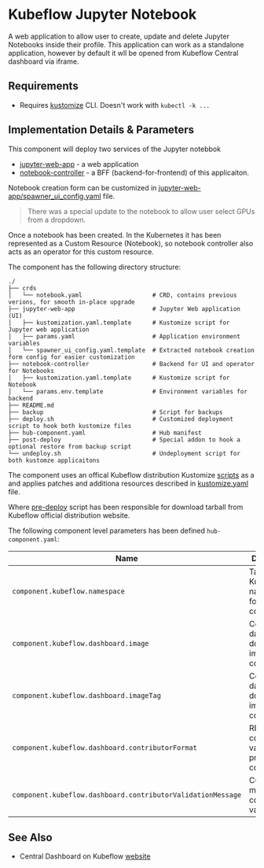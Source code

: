 # Kubeflow Jupyter Notebook

A web application to allow user to create, update and delete Jupyter Notebooks inside their profile. This application can work as a standalone application, however by default it wll be opened from Kubeflow Central dashboard via iframe.

## Requirements

- Requires [kustomize](https://kustomize.io) CLI. Doesn't work with `kubectl -k ...`

## Implementation Details & Parameters

This component will deploy two services of the Jupyter notebbok

* [jupyter-web-app](jupyter-web-app) - a web application
* [notebook-controller](notebook-controller) - a BFF (backend-for-frontend) of this applicaiton.

Notebook creation form can be customized in [jupyter-web-app/spawner_ui_config.yaml](components/kubeflow-jupyter/jupyter-web-app/spawner_ui_config.yaml.template) file.

> There was a special update to the notebook to allow user select GPUs from a dropdown.

Once a notebook has been created. In the Kubernetes it has been represented as a Custom Resource (Notebook), so notebook controller also acts as an operator for this custom resource.

The component has the following directory structure:

```text
./
├── crds
│   └── notebook.yaml                    # CRD, contains previous verions, for smooth in-place upgrade
├── jupyter-web-app                      # Jupyter Web application (UI)
│   ├── kustomization.yaml.template      # Kustomize script for Jupyter web application
│   ├── params.yaml                      # Application environment variables
│   └── spawner_ui_config.yaml.template  # Extracted notebook creation form config for easier customization
├── notebook-controller                  # Backend for UI and operator for Notebooks
│   ├── kustomization.yaml.template      # Kustomize script for Notebook
│   └── params.env.template              # Environment variables for backend
├── README.md
├── backup                               # Script for backups
├── deploy.sh                            # Customized deployment script to hook both kustomize files
├── hub-component.yaml                   # Hub manifest
├── post-deploy                          # Special addon to hook a optional restore from backup script
└── undeploy.sh                          # Undeployment script for both kustomze applicaitons
```

The component uses an offical Kubeflow distribution Kustomize [scripts]("https://github.com/kubeflow/manifests/") as a and applies patches and additiona resources described in [kustomize.yaml](kustomize.yaml.template) file.

Where [pre-deploy](pre-deploy) script has been responsible for download tarball from Kubeflow official distribution website.

The following component level parameters has been defined `hub-component.yaml`:

| Name      | Description | Default Value
| --------- | ---------   | ---------
| `component.kubeflow.namespace` | Target Kubernetes namespace for this component | `kubeflow`
| `component.kubeflow.dashboard.image` | Central dashboard docker image configuration | `gcr.io/kubeflow-images-public/centraldashboard`
| `component.kubeflow.dashboard.imageTag` | Central dashboard docker image configuration | `vmaster-g8097cfeb`
| `component.kubeflow.dashboard.contributorFormat` | REGEX to configure validation for profiles congtributor | `^.+$`
| `component.kubeflow.dashboard.contributorValidationMessage` | Custom error message for contributor validation | `^.+$`

## See Also

* Central Dashboard on Kubeflow [website](https://www.kubeflow.org/docs/components/central-dash/overview/)
